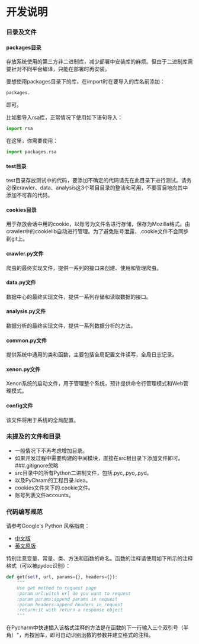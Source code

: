 # 开发说明

### 目录及文件
#### packages目录
存放系统使用的第三方非二进制库，减少部署中安装库的麻烦。但由于二进制库需要针对不同平台编译，只能在部署时再安装。

要想使用packages目录下的库，在import时在要导入的库名前添加：
```Python
packages.
```
即可。

比如要导入rsa库，正常情况下使用如下语句导入：
```Python
import rsa
```
在这里，你需要使用：
```Python
import packages.rsa
```

#### test目录
test目录存放测试中的代码，要添加不确定的代码请先在此目录下进行测试。请务必保crawler、data、analysis这3个项目目录的整洁和可用，不要盲目地向其中添加不可靠的代码。 

#### cookies目录
用于存放会话中用的cookie，以账号为文件名进行存储，保存为Mozilla格式。由crawler中的cookielib自动进行管理。为了避免账号泄露，.cookie文件不会同步到git上。  

#### crawler.py文件
爬虫的最终实现文件，提供一系列的接口来创建、使用和管理爬虫。  

#### data.py文件
数据中心的最终实现文件，提供一系列存储和读取数据的接口。  

#### analysis.py文件
数据分析的最终实现文件，提供一系列数据分析的方法。  

#### common.py文件
提供系统中通用的类和函数，主要包括全局配置文件读写，全局日志记录。  

#### xenon.py文件
Xenon系统的启动文件，用于管理整个系统，预计提供命令行管理模式和Web管理模式。  

#### config文件
该文件将用于系统的全局配置。  


### 未提及的文件和目录
- 一般情况下不再考虑增加目录。  
- 如果开发过程中需要构建的中间模块，直接在src根目录下添加文件即可。  
###.gitignore忽略
- src目录中的所有Python二进制文件，包括.pyc,.pyo,.pyd。  
- 以及PyChram的工程目录.idea。  
- cookies文件夹下的.cookie文件。  
- 账号列表文件accounts。  

### 代码编写规范
请参考Google's Python 风格指南：

- [中文版](http://zh-google-styleguide.readthedocs.org/en/latest/google-python-styleguide/ 'http://zh-google-styleguide.readthedocs.org/en/latest/google-python-styleguide/')
- [英文原版](http://google-styleguide.googlecode.com/svn/trunk/pyguide.html 'http://google-styleguide.googlecode.com/svn/trunk/pyguide.html')

特别注意变量、常量、类、方法和函数的命名。函数的注释请使用如下所示的注释格式（可以被pydoc识别）：
```Python
def get(self, url, params={}, headers={}):
    """
    Use get method to request page
    :param url:witch url do you want to request
    :param params:append params in request
    :param headers:append headers in request
    :return:it with return a response object
    """
```
在Pycharm中快速插入该格式注释的方法是在函数的下一行输入三个双引号（半角）"，再按回车，即可自动识别函数的参数并建立格式的注释。  
